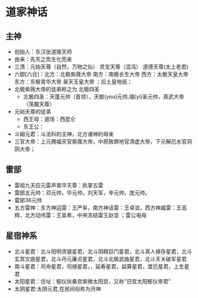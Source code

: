 # 道家神话
## 主神
- 创始人：东汉张道陵天师
- 由来：先天之炁生化而来
- 三清：元始天尊（自然，万物之仙） 灵宝天尊（混沌） 道德天尊(太上老君)
- 六御[六合]：北方：北极紫薇大帝 南方：南极长生大帝 西方：太极天皇大帝 东方：东极青华大帝 昊天玉皇大帝 ；后土皇地祇；
- 北极紫薇大帝的徒弟称之为 北极四圣
  - 北极四圣：天蓬元帅（首领），天猷(you)元帅,翊(yi)圣元帅，真武大帝（荡魔天尊）
- 元始天尊的徒弟
  - 西王母：道场：西昆仑
  - 东王公：
- 斗姆元君：斗法科的主神，北方诸神的母亲
- 三官大帝：上元赐福天官紫薇大帝，中原赦罪地官清虚大帝，下元解厄水官洞阴大帝；
## 雷部
- 雷祖九天应元雷声普华天尊：执掌五雷
- 雷部五元帅：邓元帅，毕元帅，刘天军，辛元帅，庞元帅。
- 雷部36元帅
- 五方雷神：东方神运雷：王严阜，南方神话雷：王卓滨，西方神威雷：王高辉，北方动伟雷：王吴希，中央冻结雷王赵坚 ；雷公电母
## 星宿神系
- 北斗星君：北斗阳明贪狼星君，北斗阴精巨门星君，北斗真人禄存星君，北斗玄冥文曲星君，北斗丹元廉贞星君，北斗北极武曲星君，北斗天关破军星君
- 南斗星君：司命星君，司禄星君，，延寿星君，益算星君，度厄星君，上生星君
- 太阳星君：住址：郁仪扶桑宫紫微太阳宫，又称"日宫太阳郁仪帝君"
- 太阴星君:太阴元君,在民间俗称为月神
